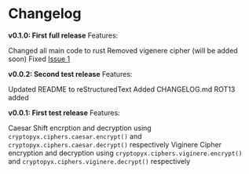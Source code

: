 # Changelog

**v0.1.0: First full release**
Features:

Changed all main code to rust
Removed vigenere cipher (will be added soon)
Fixed [Issue 1](https://github.com/syan212/CryptoPyX/issues/1)

**v0.0.2: Second test release**
Features:

Updated README to reStructuredText
Added CHANGELOG.md
ROT13 added

**v0.0.1: First test release**
Features:

Caesar Shift encrption and decryption using `cryptopyx.ciphers.caesar.encrypt()` and `cryptopyx.ciphers.caesar.decrypt()` respectively
Viginere Cipher encryption and decryption using `cryptopyx.ciphers.viginere.encrypt()` and `cryptopyx.ciphers.viginere.decrypt()` respectively
